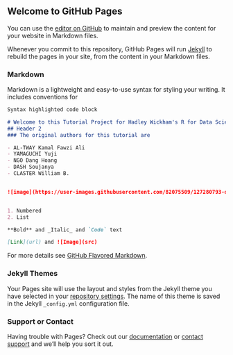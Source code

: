 ## Welcome to GitHub Pages

You can use the [editor on GitHub](https://github.com/DataScienceProjectsJapan/Tutorial-for-R-for-Data-Science/edit/main/README.md) to maintain and preview the content for your website in Markdown files.

Whenever you commit to this repository, GitHub Pages will run [Jekyll](https://jekyllrb.com/) to rebuild the pages in your site, from the content in your Markdown files.

### Markdown

Markdown is a lightweight and easy-to-use syntax for styling your writing. It includes conventions for

```markdown
Syntax highlighted code block

# Welcome to this Tutorial Project for Hadley Wickham's R for Data Science book
## Header 2
### The original authors for this tutorial are 

- AL-TWAY Kamal Fawzi Ali
- YAMAGUCHI Yuji
- NGO Dang Hoang
- DASH Soujanya
- CLASTER William B.


![image](https://user-images.githubusercontent.com/82075509/127280793-d2738eef-0fbc-401c-90a7-219d4e72be29.png)


1. Numbered
2. List

**Bold** and _Italic_ and `Code` text

[Link](url) and ![Image](src)
```

For more details see [GitHub Flavored Markdown](https://guides.github.com/features/mastering-markdown/).

### Jekyll Themes

Your Pages site will use the layout and styles from the Jekyll theme you have selected in your [repository settings](https://github.com/DataScienceProjectsJapan/Tutorial-for-R-for-Data-Science/settings/pages). The name of this theme is saved in the Jekyll `_config.yml` configuration file.

### Support or Contact

Having trouble with Pages? Check out our [documentation](https://docs.github.com/categories/github-pages-basics/) or [contact support](https://support.github.com/contact) and we’ll help you sort it out.
